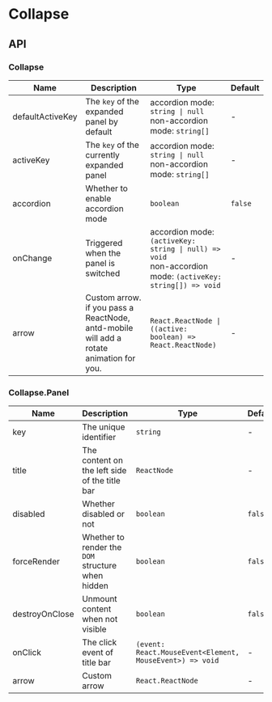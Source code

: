 # Collapse

<code src="./demos/demo1.tsx"></code>

## API

### Collapse

| Name             | Description                                                                             | Type                                                                                                             | Default |
| ---------------- | --------------------------------------------------------------------------------------- | ---------------------------------------------------------------------------------------------------------------- | ------- |
| defaultActiveKey | The `key` of the expanded panel by default                                              | accordion mode: `string \| null` <br/>non-accordion mode: `string[]`                                             | -       |
| activeKey        | The `key` of the currently expanded panel                                               | accordion mode: `string \| null` <br/>non-accordion mode: `string[]`                                             | -       |
| accordion        | Whether to enable accordion mode                                                        | `boolean`                                                                                                        | `false` |
| onChange         | Triggered when the panel is switched                                                    | accordion mode: `(activeKey: string \| null) => void` <br /> non-accordion mode: `(activeKey: string[]) => void` | -       |
| arrow            | Custom arrow. if you pass a ReactNode, antd-mobile will add a rotate animation for you. | `React.ReactNode \| ((active: boolean) => React.ReactNode)`                                                      | -       |

### Collapse.Panel

| Name           | Description                                       | Type                                                     | Default |
| -------------- | ------------------------------------------------- | -------------------------------------------------------- | ------- |
| key            | The unique identifier                             | `string`                                                 | -       |
| title          | The content on the left side of the title bar     | `ReactNode`                                              | -       |
| disabled       | Whether disabled or not                           | `boolean`                                                | `false` |
| forceRender    | Whether to render the `DOM` structure when hidden | `boolean`                                                | `false` |
| destroyOnClose | Unmount content when not visible                  | `boolean`                                                | `false` |
| onClick        | The click event of title bar                      | `(event: React.MouseEvent<Element, MouseEvent>) => void` | -       |
| arrow          | Custom arrow                                      | `React.ReactNode`                                        | -       |
